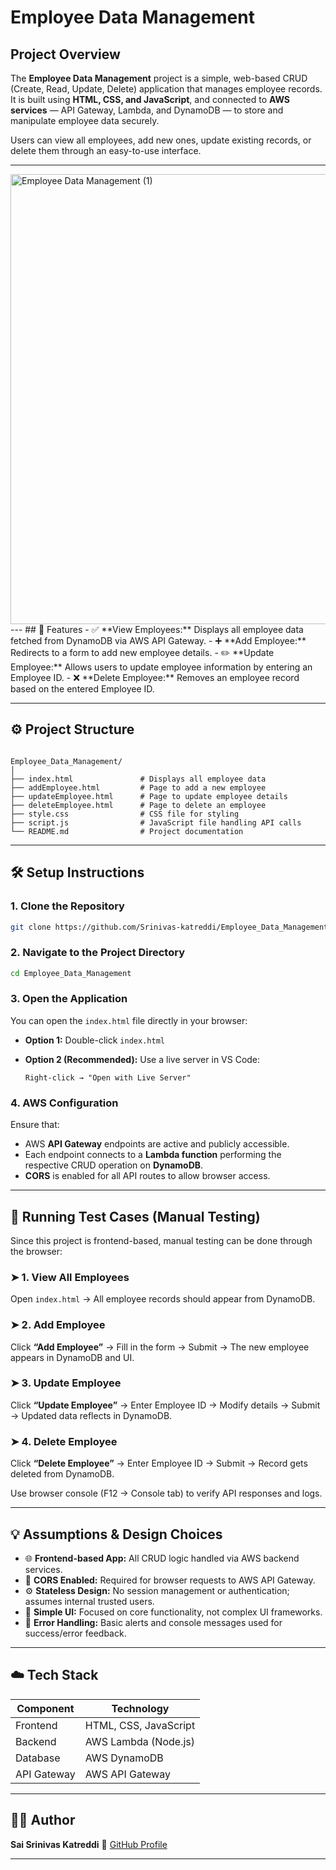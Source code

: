 
#  Employee Data Management

##  Project Overview
The **Employee Data Management** project is a simple, web-based CRUD (Create, Read, Update, Delete) application that manages employee records.  
It is built using **HTML, CSS, and JavaScript**, and connected to **AWS services** — API Gateway, Lambda, and DynamoDB — to store and manipulate employee data securely.

Users can view all employees, add new ones, update existing records, or delete them through an easy-to-use interface.

---
<img width="1280" height="720" alt="Employee Data Management (1)" src="https://github.com/user-attachments/assets/7ab164c3-c7be-4c45-a2f3-91873b6d416c" />
---
## 🚀 Features
- ✅ **View Employees:** Displays all employee data fetched from DynamoDB via AWS API Gateway.  
- ➕ **Add Employee:** Redirects to a form to add new employee details.  
- ✏️ **Update Employee:** Allows users to update employee information by entering an Employee ID.  
- ❌ **Delete Employee:** Removes an employee record based on the entered Employee ID.  

---

## ⚙️ Project Structure
```

Employee_Data_Management/
│
├── index.html               # Displays all employee data
├── addEmployee.html         # Page to add a new employee
├── updateEmployee.html      # Page to update employee details
├── deleteEmployee.html      # Page to delete an employee
├── style.css                # CSS file for styling
├── script.js                # JavaScript file handling API calls
└── README.md                # Project documentation

````

---

## 🛠️ Setup Instructions

### 1. Clone the Repository
```bash
git clone https://github.com/Srinivas-katreddi/Employee_Data_Management.git
````

### 2. Navigate to the Project Directory

```bash
cd Employee_Data_Management
```

### 3. Open the Application

You can open the `index.html` file directly in your browser:

* **Option 1:** Double-click `index.html`
* **Option 2 (Recommended):** Use a live server in VS Code:

  ```
  Right-click → "Open with Live Server"
  ```

### 4. AWS Configuration

Ensure that:

* AWS **API Gateway** endpoints are active and publicly accessible.
* Each endpoint connects to a **Lambda function** performing the respective CRUD operation on **DynamoDB**.
* **CORS** is enabled for all API routes to allow browser access.

---

## 🧪 Running Test Cases (Manual Testing)

Since this project is frontend-based, manual testing can be done through the browser:

### ➤ **1. View All Employees**

Open `index.html` → All employee records should appear from DynamoDB.

### ➤ **2. Add Employee**

Click **“Add Employee”** → Fill in the form → Submit → The new employee appears in DynamoDB and UI.

### ➤ **3. Update Employee**

Click **“Update Employee”** → Enter Employee ID → Modify details → Submit → Updated data reflects in DynamoDB.

### ➤ **4. Delete Employee**

Click **“Delete Employee”** → Enter Employee ID → Submit → Record gets deleted from DynamoDB.

Use browser console (F12 → Console tab) to verify API responses and logs.

---

## 💡 Assumptions & Design Choices

* 🌐 **Frontend-based App:** All CRUD logic handled via AWS backend services.
* 🔐 **CORS Enabled:** Required for browser requests to AWS API Gateway.
* ⚙️ **Stateless Design:** No session management or authentication; assumes internal trusted users.
* 🎨 **Simple UI:** Focused on core functionality, not complex UI frameworks.
* 🧩 **Error Handling:** Basic alerts and console messages used for success/error feedback.

---

## ☁️ Tech Stack

| Component   | Technology            |
| ----------- | --------------------- |
| Frontend    | HTML, CSS, JavaScript |
| Backend     | AWS Lambda (Node.js)  |
| Database    | AWS DynamoDB          |
| API Gateway | AWS API Gateway       |

---

## 👨‍💻 Author

**Sai Srinivas Katreddi**
📎 [GitHub Profile](https://github.com/Srinivas-katreddi)

---
